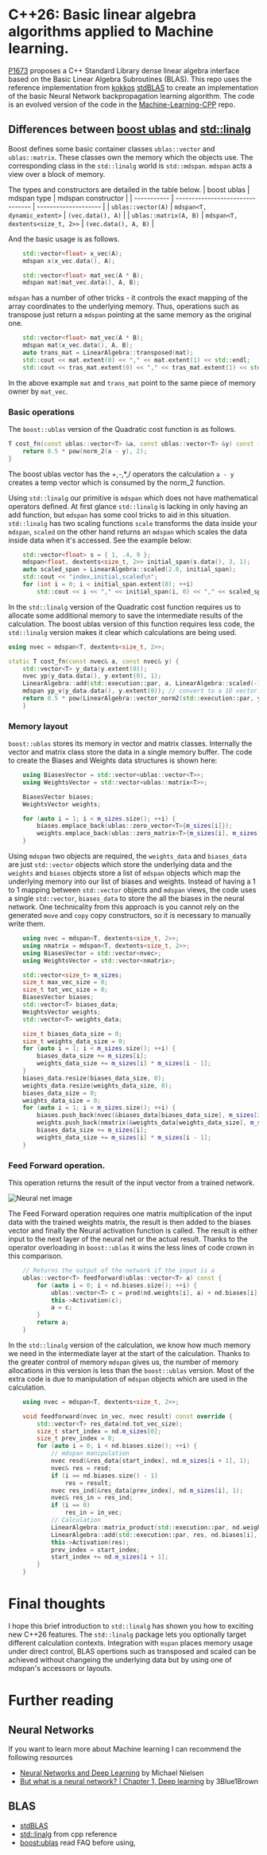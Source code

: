 # C++26: Basic linear algebra algorithms applied to Machine learning.

[P1673](https://www.open-std.org/jtc1/sc22/wg21/docs/papers/2023/p1673r13.html) proposes a C++ Standard Library dense linear algebra interface based on the Basic Linear Algebra Subroutines (BLAS). This repo uses the reference implementation from [kokkos](https://github.com/kokkos) [stdBLAS](https://github.com/kokkos/stdBLAS) to create an implementation of the basic Neural Network backpropagation learning algorithm. The code is an evolved version of the code in the [Machine-Learning-CPP](https://github.com/GarethRichards/Machine-Learning-CPP) repo.

## Differences between [boost ublas](https://www.boost.org/doc/libs/1_81_0/libs/numeric/ublas/doc/index.html) and [std::linalg](https://en.cppreference.com/w/cpp/numeric/linalg)

Boost defines some basic container classes `ublas::vector` and `ublas::matrix`. These classes own the memory which the objects use. The corresponding class in the `std::linalg` world is `std::mdspan`. `mdspan` acts a view over a block of memory.

The types and constructors are detailed in the table below.
| boost ublas           | mdspan type                      | mdspan constructor   |
| -----------           | -------------------------------- | -------------------- |
| `ublas::vector(A)`    | `mdspan<T, dynamic_extent>`      | `(vec.data(), A)`    |
| `ublas::matrix(A, B)` | `mdspan<T, dextents<size_t, 2>>` | `(vec.data(), A, B)` |

And the basic usage is as follows.
``` cpp
    std::vector<float> x_vec(A);
    mdspan x(x_vec.data(), A);

    std::vector<float> mat_vec(A * B);
    mdspan mat(mat_vec.data(), A, B);   
```
`mdspan` has a number of other tricks - it controls the exact mapping of the array coordinates to the underlying memory. Thus, operations such as transpose just return a `mdspan` pointing at the same memory as the original one.
``` cpp
    std::vector<float> mat_vec(A * B);
    mdspan mat(x_vec.data(), A, B);  
    auto trans_mat = LinearAlgebra::transposed(mat);
    std::cout << mat.extent(0) << "," << mat.extent(1) << std::endl;
    std::cout << tras_mat.extent(0) << "," << tras_mat.extent(1) << std::endl;
``` 
In the above example `mat` and `trans_mat` point to the same piece of memory owner by `mat_vec`.

### Basic operations

The `boost::ublas` version of the Quadratic cost function is as follows.
``` cpp
T cost_fn(const ublas::vector<T> &a, const ublas::vector<T> &y) const {
    return 0.5 * pow(norm_2(a - y), 2);
}
```
The boost ublas vector has the +,-,*,/ operators the calculation `a - y` creates a temp vector which is consumed by the norm_2 function.

Using `std::linalg` our primitive is `mdspan` which does not have mathematical operators defined. At first glance `std::linalg` is lacking in only having an add function, but `mdspan` has some cool tricks to aid in this situation. `std::linalg` has two scaling functions `scale` transforms the data inside your `mdspan`, `scaled` on the other hand returns an `mdspan` which scales the data inside data when it's accessed. See the example below:

``` cpp
    std::vector<float> s = { 1, .4, 9 };
    mdspan<float, dextents<size_t, 2>> initial_span(s.data(), 3, 1);
    auto scaled_span = LinearAlgebra::scaled(2.0, initial_span);
    std::cout << "index,initial,scaled\n";
    for (int i = 0; i < initial_span.extent(0); ++i)
        std::cout << i << "," << initial_span(i, 0) << "," << scaled_span(i, 0) << "\n";
```

In the `std::linalg` version of the Quadratic cost function requires us to allocate some additional memory to save the intermediate results of the calculation. The boost ublas version of this function requires less code, the `std::linalg` version makes it clear which calculations are being used. 

``` cpp
using nvec = mdspan<T, dextents<size_t, 2>>;

static T cost_fn(const nvec& a, const nvec& y) {
    std::vector<T> y_data(y.extent(0));
    nvec yp(y_data.data(), y.extent(0), 1);
    LinearAlgebra::add(std::execution::par, a, LinearAlgebra::scaled(-1.0, y), yp);
    mdspan yp_v(y_data.data(), y.extent(0)); // convert to a 1D vector.
    return 0.5 * pow(LinearAlgebra::vector_norm2(std::execution::par, yp_v), 2);
    }
```
### Memory layout
`boost::ublas` stores its memory in vector and matrix classes. Internally the vector and matrix class store the data in a single memory buffer. The code to create the Biases and Weights data structures is shown here: 

``` cpp
    using BiasesVector = std::vector<ublas::vector<T>>;
    using WeightsVector = std::vector<ublas::matrix<T>>;

    BiasesVector biases;
    WeightsVector weights;

    for (auto i = 1; i < m_sizes.size(); ++i) {
        biases.emplace_back(ublas::zero_vector<T>{m_sizes[i]});
        weights.emplace_back(ublas::zero_matrix<T>{m_sizes[i], m_sizes[i - 1]});
    }
```

Using `mdspan` two objects are required, the `weights_data` and `biases_data` are just `std::vector` objects which store the underlying data and the `weights` and `biases` objects store a list of `mdspan` objects which map the underlying memory into our list of biases and weights. Instead of having a 1 to 1 mapping between `std::vector` objects and `mdspan` views, the code uses a single `std::vector`, `biases_data` to store the all the biases in the neural network. One technicality from this approach is you cannot rely on the generated `move` and `copy` copy constructors, so it is necessary to manually write them.

``` cpp
    using nvec = mdspan<T, dextents<size_t, 2>>;
    using nmatrix = mdspan<T, dextents<size_t, 2>>;
    using BiasesVector = std::vector<nvec>;
    using WeightsVector = std::vector<nmatrix>;

    std::vector<size_t> m_sizes;
    size_t max_vec_size = 0;
    size_t tot_vec_size = 0;
    BiasesVector biases;
    std::vector<T> biases_data;
    WeightsVector weights;
    std::vector<T> weights_data;

    size_t biases_data_size = 0;
    size_t weights_data_size = 0;
    for (auto i = 1; i < m_sizes.size(); ++i) {
        biases_data_size += m_sizes[i];
        weights_data_size += m_sizes[i] * m_sizes[i - 1];
    }
    biases_data.resize(biases_data_size, 0);
    weights_data.resize(weights_data_size, 0);
    biases_data_size = 0;
    weights_data_size = 0;
    for (auto i = 1; i < m_sizes.size(); ++i) {
        biases.push_back(nvec(&biases_data[biases_data_size], m_sizes[i], 1));
        weights.push_back(nmatrix(&weights_data[weights_data_size], m_sizes[i], m_sizes[i - 1]));
        biases_data_size += m_sizes[i];
        weights_data_size += m_sizes[i] * m_sizes[i - 1];
    }
```

### Feed Forward operation.
This operation returns the result of the input vector from a trained network.

![Neural net image](http://neuralnetworksanddeeplearning.com/images/tikz11.png)

The Feed Forward operation requires one matrix multiplication of the input data with the trained weights matrix, the result is then added to the biases vector and finally the Neural activation function is called. The result is either input to the next layer of the neural net or the actual result. Thanks to the operator overloading in  `boost::ublas` it wins the less lines of code crown in this comparison.

``` cpp
    // Returns the output of the network if the input is a
    ublas::vector<T> feedforward(ublas::vector<T> a) const {
        for (auto i = 0; i < nd.biases.size(); ++i) {
            ublas::vector<T> c = prod(nd.weights[i], a) + nd.biases[i];
            this->Activation(c);
            a = c;
        }
        return a;
    }
```

In the `std::linalg` version of the calculation, we know how much memory we need in the intermediate layer at the start of the calculation. Thanks to the greater control of memory `mdspan` gives us, the number of memory allocations in this version is less than the `boost::ublas` version. Most of the extra code is due to manipulation of `mdspan` objects which are used in the calculation. 

``` cpp
    using nvec = mdspan<T, dextents<size_t, 2>>;

    void feedforward(nvec in_vec, nvec result) const override {
        std::vector<T> res_data(nd.tot_vec_size);
        size_t start_index = nd.m_sizes[0];
        size_t prev_index = 0;
        for (auto i = 0; i < nd.biases.size(); ++i) {
            // mdspan manipulation
            nvec resd(&res_data[start_index], nd.m_sizes[i + 1], 1);
            nvec& res = resd;
            if (i == nd.biases.size() - 1)
                res = result;
            nvec res_ind(&res_data[prev_index], nd.m_sizes[i], 1);
            nvec& res_in = res_ind;
            if (i == 0)
                res_in = in_vec;
            // Calculation
            LinearAlgebra::matrix_product(std::execution::par, nd.weights[i], res_in, res);
            LinearAlgebra::add(std::execution::par, res, nd.biases[i], res);
            this->Activation(res);
            prev_index = start_index;
            start_index += nd.m_sizes[i + 1];
        }
    }
```

# Final thoughts
I hope this brief introduction to `std::linalg` has shown you how to exciting new C++26 features. The `std::linalg` package lets you optionally target different calculation contexts. Integration with `mspan` places memory usage under direct control, BLAS opertions such as transposed and scaled can be achieved without changeing the underlying data but by using one of mdspan's accessors or layouts.

# Further reading
## Neural Networks
If you want to learn more about Machine learning I can recommend the following resources
* [Neural Networks and Deep Learning](http://neuralnetworksanddeeplearning.com/index.html) by Michael Nielsen
* [But what is a neural network? | Chapter 1, Deep learning](https://youtu.be/aircAruvnKk?si=50XAeNALzkgLZAps) by 3Blue1Brown
## BLAS
* [stdBLAS](https://github.com/kokkos/stdBLAS)
* [std::linalg](https://en.cppreference.com/w/cpp/numeric/linalg) from cpp reference
* [boost:ublas](https://www.boost.org/doc/libs/1_84_0/libs/numeric/ublas/doc/) read FAQ before using,